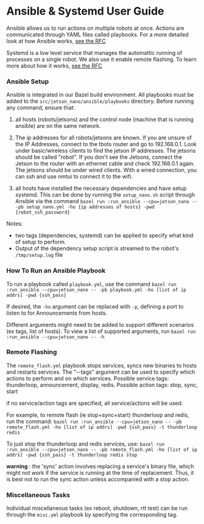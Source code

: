 
# Ansible & Systemd User Guide

Ansible allows us to run actions on multiple robots at once. Actions are communicated through YAML files called playbooks.
For a more detailed look at how Ansible works, [see the RFC](https://docs.google.com/document/d/1hN3Us2Vjr8z6ihqUVp_3L7rrjKc-EZ-l2hZJc31gNOc/edit)

Systemd is a low level service that manages the automattic running of processes on a single robot. We also use it enable remote flashing. To learn more about how it works, [see the RFC](https://docs.google.com/document/d/1hN3Us2Vjr8z6ihqUVp_3L7rrjKc-EZ-l2hZJc31gNOc/edit)



### Ansible Setup
Ansible is integrated in our Bazel build environment. All playbooks must be added to the `src/jetson_nano/ansible/playbooks` directory. 
Before running any command, ensure that: 

1) all hosts (robots/jetsons) and the control node (machine that is running ansible) are on the same network. 

2) The ip addresses for all robots/jetsons are known. If you are unsure of the IP Addresses, connect to the tbots router and go to 192.168.0.1. Look under basic/wireless clients to find the jetson IP addresses. The jetsons should be called "robot". 
If you don't see the Jetsons, connect the Jetson to the router with an ethernet cable and check 192.168.0.1 again. The jetsons should be under wired clients. With a wired connection, you can ssh and use nmtui to connect it to the wifi. 

3) all hosts have installed the necessary dependencies and have setup systemd. This can be done by running the `setup_nano.sh` script through Ansible via the command 
`bazel run :run_ansible --cpu=jetson_nano -- -pb setup_nano.yml -ho {ip addresses of hosts} -pwd {robot_ssh_password} `

Notes: 
- two tags (dependencies, systemd) can be applied to specify what kind of setup to perform. 
- Output of the dependency setup script is streamed to the robot's `/tmp/setup.log` file

### How To Run an Ansible Playbook

To run a playbook called `playbook.yml`, use the command 
``bazel run :run_ansible --cpu=jetson_nano -- -pb playbook.yml -ho [list of ip addrs] -pwd {ssh_pass}`` 

If desired, the `-ho` argument can be replaced with `-p`, defining a port to listen to for Announcements from hosts. 

Different arguments might need to be added to support different scenarios (ex tags, list of hosts). To view a list of supported arguments, run 
``bazel run :run_ansible --cpu=jetson_nano -- -h`` 


### Remote Flashing

The `remote_flash.yml` playbook stops services, syncs new binaries to hosts and restarts services. The "--tags" argument can be used to specify which actions to perform and on which services. 
Possible service tags: thunderloop, announcement, display, redis. 
Possible action tags: stop, sync, start

if no service/action tags are specified, all service/actions will be used. 

For example, to remote flash (ie stop+sync+start) thunderloop and redis, run the command: 
 ``bazel run :run_ansible --cpu=jetson_nano -- -pb remote_flash.yml -ho [list of ip addrs] -pwd {ssh_pass} -t thunderloop redis`` 
 
To just stop the thunderloop and redis services, use: 
 ``bazel run :run_ansible --cpu=jetson_nano -- -pb remote_flash.yml -ho [list of ip addrs] -pwd {ssh_pass} -t thunderloop redis stop`` 

**warning** : the 'sync' action involves replacing a service's binary file, which might not work if the service is running at the time of replacement. Thus, it is best not to run the sync action unless accompanied with a stop action.

### Miscellaneous Tasks
Individual miscellaneous tasks (ex reboot, shutdown, rtt test) can be run through the `misc.yml` playbook by specifying the corresponding tag. 
